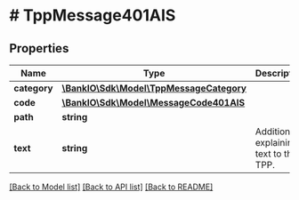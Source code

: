 # # TppMessage401AIS

## Properties

Name | Type | Description | Notes
------------ | ------------- | ------------- | -------------
**category** | [**\BankIO\Sdk\Model\TppMessageCategory**](TppMessageCategory.md) |  | 
**code** | [**\BankIO\Sdk\Model\MessageCode401AIS**](MessageCode401AIS.md) |  | 
**path** | **string** |  | [optional] 
**text** | **string** | Additional explaining text to the TPP. | [optional] 

[[Back to Model list]](../../README.md#documentation-for-models) [[Back to API list]](../../README.md#documentation-for-api-endpoints) [[Back to README]](../../README.md)


